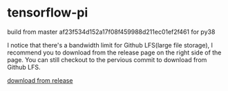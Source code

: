 # tensorflow-pi

build from master af23f534d152a17f08f459988d211ec01ef2f461 for py38

I notice that there's a bandwidth limit for Github LFS(large file storage), I recommend you to download from the release page on the right side of the page. You can still checkout to the pervious commit to download from Github LFS.

[download from release](https://github.com/fishjump/tensorflow-pi/releases/tag/latest)